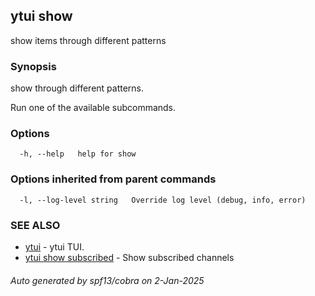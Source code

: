 ## ytui show

show items through different patterns

### Synopsis


show through different patterns.

Run one of the available subcommands.

### Options

```
  -h, --help   help for show
```

### Options inherited from parent commands

```
  -l, --log-level string   Override log level (debug, info, error)
```

### SEE ALSO

* [ytui](ytui.md)	 - ytui TUI.
* [ytui show subscribed](ytui_show_subscribed.md)	 - Show subscribed channels

###### Auto generated by spf13/cobra on 2-Jan-2025
